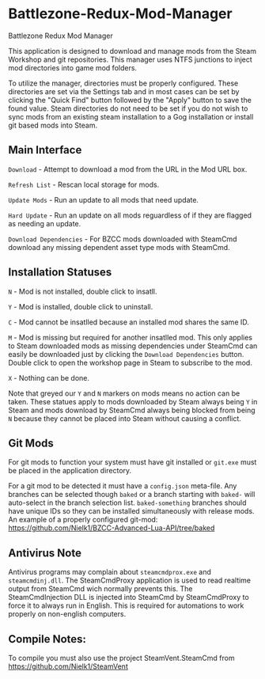 # Battlezone-Redux-Mod-Manager
Battlezone Redux Mod Manager

This application is designed to download and manage mods from the Steam Workshop and git repositories. This manager uses NTFS junctions to inject mod directories into game mod folders.

To utilize the manager, directories must be properly configured. These directories are set via the Settings tab and in most cases can be set by clicking the "Quick Find" button followed by the "Apply" button to save the found value. Steam directories do not need to be set if you do not wish to sync mods from an existing steam installation to a Gog installation or install git based mods into Steam.

## Main Interface

`Download` - Attempt to download a mod from the URL in the Mod URL box.

`Refresh List` - Rescan local storage for mods.

`Update Mods` - Run an update to all mods that need update.

`Hard Update` - Run an update on all mods reguardless of if they are flagged as needing an update.

`Download Dependencies` - For BZCC mods downloaded with SteamCmd download any missing dependent asset type mods with SteamCmd.

## Installation Statuses

`N` - Mod is not installed, double click to insatll.

`Y` - Mod is installed, double click to uninstall.

`C` - Mod cannot be insatlled because an installed mod shares the same ID.

`M` - Mod is missing but required for another insatlled mod. This only applies to Steam downloaded mods as missing dependencies under SteamCmd can easily be downloaded just by clicking the `Download Dependencies` button. Double click to open the workshop page in Steam to subscribe to the mod.

`X` - Nothing can be done.

Note that greyed our `Y` and `N` markers on mods means no action can be taken. These statues apply to mods downloaded by Steam always being `Y` in Steam and mods download by SteamCmd always being blocked from being `N` because they cannot be placed into Steam without causing a conflict.

## Git Mods
For git mods to function your system must have git installed or `git.exe` must be placed in the application directory.

For a git mod to be detected it must have a `config.json` meta-file.  Any branches can be selected though `baked` or a branch starting with `baked-` will auto-select in the branch selection list. `baked-something` branches should have unique IDs so they can be installed simultaneously with release mods.  An example of a properly configured git-mod: https://github.com/Nielk1/BZCC-Advanced-Lua-API/tree/baked

## Antivirus Note
Antivirus programs may complain about `steamcmdprox.exe` and `steamcmdinj.dll`. The SteamCmdProxy application is used to read realtime output from SteamCmd wich normally prevents this. The SteamCmdInjection DLL is injected into SteamCmd by SteamCmdProxy to force it to always run in English. This is required for automations to work properly on non-english computers.

## Compile Notes:
To compile you must also use the project SteamVent.SteamCmd from https://github.com/Nielk1/SteamVent